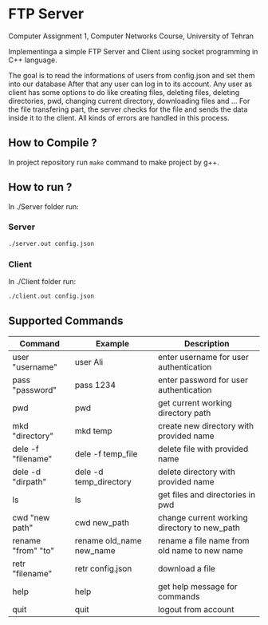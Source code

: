 # FTP Server
Computer Assignment 1, Computer Networks Course, University of Tehran

Implementinga a simple FTP Server and Client using socket programming in C++ language.

The goal is to read the informations of users from config.json and set them into our database
After that any user can log in to its account. Any user as client has some options to do like creating files, deleting files, deleting directories, pwd, changing current directory, downloading files and ...
For the file transfering part, the server checks for the file and sends the data inside it to the client.
All kinds of errors are handled in this process.

## How to  Compile ?
In project repository run `make` command to make project by g++.

## How to run ?
In ./Server folder run:
### Server
```bash
./server.out config.json
```
### Client
In ./Client folder run:
```bash
./client.out config.json
```
## Supported Commands

| Command             | Example                  | Description                                  |
| ------------------- | -------------------------| -------------------------------------------- |
| user "username"     | user Ali                 | enter username for user authentication       |
| pass "password"     | pass 1234                | enter password for user authentication       |
| pwd                 | pwd                      | get current working directory path           |
| mkd "directory"     | mkd temp                 | create new directory with provided name      |
| dele -f "filename"  | dele -f temp_file        | delete file with provided name               |
| dele -d "dirpath"   | dele -d temp_directory   | delete directory with provided name          |
| ls                  | ls                       | get files and directories in pwd             |
| cwd "new path"      | cwd new_path             | change current working directory to new_path |
| rename "from" "to"  | rename old_name new_name | rename a file name from old name to new name |
| retr "filename"     | retr config.json         | download a file                              |
| help                | help                     | get help message for commands                |
| quit                | quit                     | logout from account                          |
